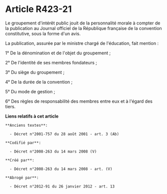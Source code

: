 # Article R423-21

Le groupement d'intérêt public jouit de la personnalité morale à compter de la publication au Journal officiel de la
République française de la convention constitutive, sous la forme d'un avis.

La publication, assurée par le ministre chargé de l'éducation, fait mention :

1° De la dénomination et de l'objet du groupement ;

2° De l'identité de ses membres fondateurs ;

3° Du siège du groupement ;

4° De la durée de la convention ;

5° Du mode de gestion ;

6° Des règles de responsabilité des membres entre eux et à l'égard des tiers.

**Liens relatifs à cet article**

	**Anciens textes**:

	  - Décret n°2001-757 du 28 août 2001 - art. 3 (Ab)

	**Codifié par**:

	  - Décret n°2008-263 du 14 mars 2008 (V)

	**Créé par**:

	  - Décret n°2008-263 du 14 mars 2008 - art. (V)

	**Abrogé par**:

	  - Décret n°2012-91 du 26 janvier 2012 - art. 13
